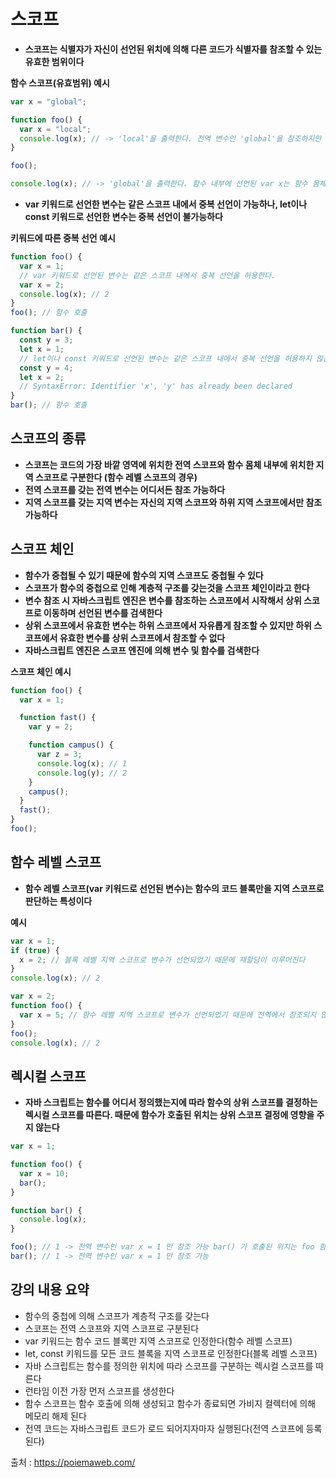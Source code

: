 # 스코프

- **스코프는 식별자가 자신이 선언된 위치에 의해 다른 코드가 식별자를 참조할 수 있는 유효한 범위이다**

**함수 스코프(유효범위) 예시**

```js
var x = "global";

function foo() {
  var x = "local";
  console.log(x); // -> 'local'을 출력한다. 전역 변수인 'global'을 참조하지만 함수 몸체 내부에서 'local'이 재선언 되었기 때문
}

foo();

console.log(x); // -> 'global'을 출력한다. 함수 내부에 선언된 var x는 함수 몸체 내에서만 참조할 수 있기 때문
```

- **var 키워드로 선언한 변수는 같은 스코프 내에서 중복 선언이 가능하나, let이나 const 키워드로 선언한 변수는 중복 선언이 불가능하다**

**키워드에 따른 중복 선언 예시**

```js
function foo() {
  var x = 1;
  // var 키워드로 선언된 변수는 같은 스코프 내에서 중복 선언을 허용한다.
  var x = 2;
  console.log(x); // 2
}
foo(); // 함수 호출

function bar() {
  const y = 3;
  let x = 1;
  // let이나 const 키워드로 선언된 변수는 같은 스코프 내에서 중복 선언을 허용하지 않는다.
  const y = 4;
  let x = 2;
  // SyntaxError: Identifier 'x', 'y' has already been declared
}
bar(); // 함수 호출
```

## 스코프의 종류

- **스코프는 코드의 가장 바깥 영역에 위치한 전역 스코프와 함수 몸체 내부에 위치한 지역 스코프로 구분한다 (함수 레벨 스코프의 경우)**
- **전역 스코프를 갖는 전역 변수는 어디서든 참조 가능하다**
- **지역 스코프를 갖는 지역 변수는 자신의 지역 스코프와 하위 지역 스코프에서만 참조 가능하다**

## 스코프 체인

- **함수가 중첩될 수 있기 때문에 함수의 지역 스코프도 중첩될 수 있다**
- **스코프가 함수의 중첩으로 인해 계층적 구조를 갖는것을 스코프 체인이라고 한다**
- **변수 참조 시 자바스크립트 엔진은 변수를 참조하는 스코프에서 시작해서 상위 스코프로 이동하며 선언된 변수를 검색한다**
- **상위 스코프에서 유효한 변수는 하위 스코프에서 자유롭게 참조할 수 있지만 하위 스코프에서 유효한 변수를 상위 스코프에서 참조할 수 없다**
- **자바스크립트 엔진은 스코프 엔진에 의해 변수 및 함수를 검색한다**

**스코프 체인 예시**

```js
function foo() {
  var x = 1;

  function fast() {
    var y = 2;

    function campus() {
      var z = 3;
      console.log(x); // 1
      console.log(y); // 2
    }
    campus();
  }
  fast();
}
foo();
```

## 함수 레벨 스코프

- **함수 레벨 스코프(var 키워드로 선언된 변수)는 함수의 코드 블록만을 지역 스코프로 판단하는 특성이다**

**예시**

```js
var x = 1;
if (true) {
  x = 2; // 블록 레벨 지역 스코프로 변수가 선언되었기 때문에 재할당이 이루어진다
}
console.log(x); // 2

var x = 2;
function foo() {
  var x = 5; // 함수 레벨 지역 스코프로 변수가 선언되었기 때문에 전역에서 참조되지 않는다
}
foo();
console.log(x); // 2
```

## 렉시컬 스코프

- **자바 스크립트는 함수를 어디서 정의했는지에 따라 함수의 상위 스코프를 결정하는 렉시컬 스코프를 따른다. 때문에 함수가 호출된 위치는 상위 스코프 결정에 영향을 주지 않는다**

```js
var x = 1;

function foo() {
  var x = 10;
  bar();
}

function bar() {
  console.log(x);
}

foo(); // 1 -> 전역 변수인 var x = 1 만 참조 가능 bar() 가 호출된 위치는 foo 함수 내부이지만 정의된 위치는 전역이기 때문에 var x = 10 을 참조할 수 없다
bar(); // 1 -> 전역 변수인 var x = 1 만 참조 가능
```

## 강의 내용 요약

- 함수의 중첩에 의해 스코프가 계층적 구조를 갖는다
- 스코프는 전역 스코프와 지역 스코프로 구분된다
- var 키워드는 함수 코드 블록만 지역 스코프로 인정한다(함수 레벨 스코프)
- let, const 키워드를 모든 코드 블록을 지역 스코프로 인정한다(블록 레벨 스코프)
- 자바 스크립트는 함수를 정의한 위치에 따라 스코프를 구분하는 렉시컬 스코프를 따른다
- 런타임 이전 가장 먼저 스코프를 생성한다
- 함수 스코프는 함수 호출에 의해 생성되고 함수가 종료되면 가비지 컬렉터에 의해 메모리 해제 된다
- 전역 코드는 자바스크립트 코드가 로드 되어지자마자 실행된다(전역 스코프에 등록된다)

출처 : https://poiemaweb.com/
